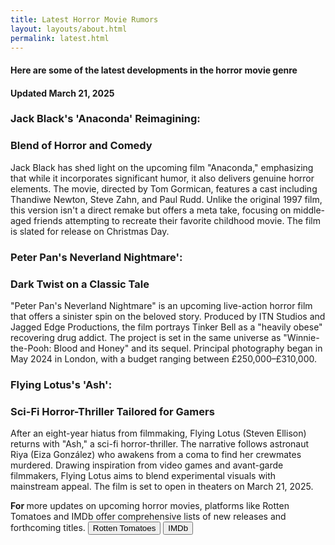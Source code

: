 ```yaml
---
title: Latest Horror Movie Rumors 
layout: layouts/about.html
permalink: latest.html
---
```

<div class="containerR">
 <h4> Here are some of the latest developments in the horror movie genre </h4>
<h4> Updated March 21, 2025 </h4>

<h3> Jack Black's 'Anaconda' Reimagining: </h3>
<h3> Blend of Horror and Comedy </h3>

<p> Jack Black has shed light on the upcoming film "Anaconda," emphasizing that while it incorporates significant humor, it also delivers genuine horror elements. The movie, directed by Tom Gormican, features a cast including Thandiwe Newton, Steve Zahn, and Paul Rudd. Unlike the original 1997 film, this version isn't a direct remake but offers a meta take, focusing on middle-aged friends attempting to recreate their favorite childhood movie. The film is slated for release on Christmas Day. </p>

<h3> Peter Pan's Neverland Nightmare': </h3>
<h3> Dark Twist on a Classic Tale </h3>

<p> "Peter Pan's Neverland Nightmare" is an upcoming live-action horror film that offers a sinister spin on the beloved story. Produced by ITN Studios and Jagged Edge Productions, the film portrays Tinker Bell as a "heavily obese" recovering drug addict. The project is set in the same universe as "Winnie-the-Pooh: Blood and Honey" and its sequel. Principal photography began in May 2024 in London, with a budget ranging between £250,000–£310,000. </p>

<h3> Flying Lotus's 'Ash': </h3>
<h3> Sci-Fi Horror-Thriller Tailored for Gamers </h3>

<p> After an eight-year hiatus from filmmaking, Flying Lotus (Steven Ellison) returns with "Ash," a sci-fi horror-thriller. The narrative follows astronaut Riya (Eiza González) who awakens from a coma to find her crewmates murdered. Drawing inspiration from video games and avant-garde filmmakers, Flying Lotus aims to blend experimental visuals with mainstream appeal. The film is set to open in theaters on March 21, 2025. </p>

<p> <strong> For </strong>   more updates on upcoming horror movies, platforms like Rotten Tomatoes and IMDb offer comprehensive lists of new releases and forthcoming titles. 
<button type="button" onclick="location.href='https://www.rottentomatoes.com/'"> Rotten Tomatoes </button>  <button type="button" onclick="location.href='https://www.imdb.com/'"> IMDb </button>



</p>  

</div>